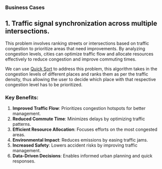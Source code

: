 ### Business Cases

## 1. Traffic signal synchronization across multiple intersections.

This problem involves ranking streets or intersections based on traffic congestion to prioritize areas that need improvements. By analyzing congestion levels, cities can optimize traffic flow and allocate resources effectively to reduce congestion and improve commuting times.

We can use [Quick Sort](main.cpp) to address this problem, this algorithm takes in the congestion levels of different places and ranks them as per the traffic density, thus allowing the user to decide which place with that respective congestion level has to be prioritized.

### Key Benefits:

1. **Improved Traffic Flow**: Prioritizes congestion hotspots for better management.
2. **Reduced Commute Time**: Minimizes delays by optimizing traffic patterns.
3. **Efficient Resource Allocation**: Focuses efforts on the most congested areas.
4. **Environmental Impact**: Reduces emissions by easing traffic jams.
5. **Increased Safety**: Lowers accident risks by improving traffic management.
6. **Data-Driven Decisions**: Enables informed urban planning and quick responses.
